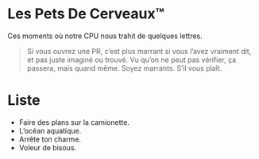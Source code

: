 # Les Pets De Cerveaux™

Ces moments où notre CPU nous trahit de quelques lettres.

> Si vous ouvrez une PR, c’est plus marrant si vous l’avez vraiment dit, et pas juste imaginé
> ou trouvé. Vu qu’on ne peut pas vérifier, ça passera, mais quand même. Soyez marrants.
> S’il vous plaît.

# Liste

- Faire des plans sur la camionette.
- L’océan aquatique.
- Arrête ton charme.
- Voleur de bisous.
